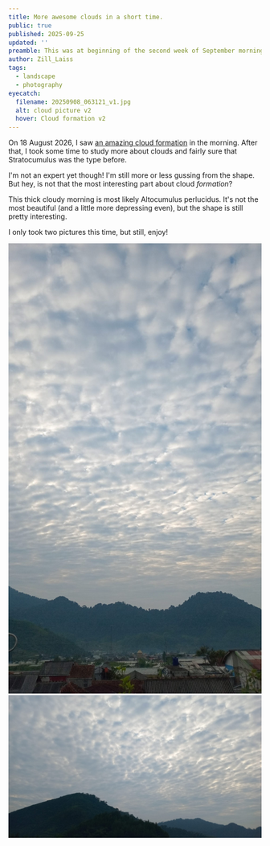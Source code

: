 ```yaml
---
title: More awesome clouds in a short time.
public: true
published: 2025-09-25
updated: ''
preamble: This was at beginning of the second week of September morning.
author: Zill_Laiss
tags:
  - landscape
  - photography
eyecatch:
  filename: 20250908_063121_v1.jpg
  alt: cloud picture v2
  hover: Cloud formation v2
---
```

        
On 18 August 2026, I saw [an amazing cloud formation](/posts/cloud-formation/) in the morning.
After that, I took some time to study more about clouds and fairly sure that Stratocumulus was the type before.

I'm not an expert yet though! 
I'm still more or less gussing from the shape. But hey, is not that the most interesting part about cloud _formation_?

This thick cloudy morning is most likely Altocumulus perlucidus. 
It's not the most beautiful (and a little more depressing even), but the shape is still pretty interesting.

I only took two pictures this time, but still, enjoy!

![cloud portrait](/assets/images/20250908_063052_v1.jpg "Cloud formation (portrait)")
![cloud landscape](/assets/images/20250908_063121_v1.jpg "Cloud formation (landscape)")
